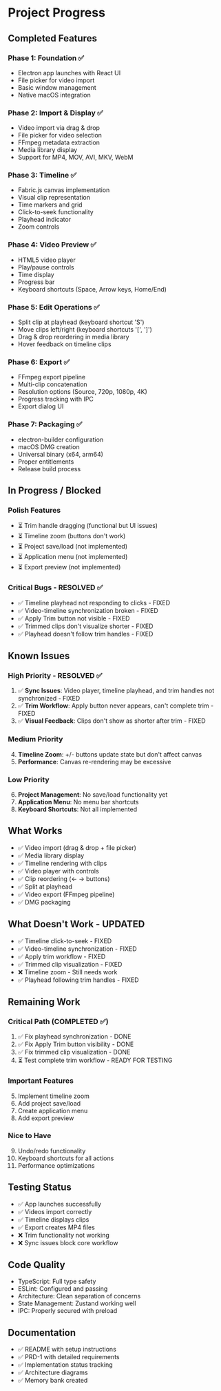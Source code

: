 # Project Progress

## Completed Features

### Phase 1: Foundation ✅
- Electron app launches with React UI
- File picker for video import
- Basic window management
- Native macOS integration

### Phase 2: Import & Display ✅
- Video import via drag & drop
- File picker for video selection
- FFmpeg metadata extraction
- Media library display
- Support for MP4, MOV, AVI, MKV, WebM

### Phase 3: Timeline ✅
- Fabric.js canvas implementation
- Visual clip representation
- Time markers and grid
- Click-to-seek functionality
- Playhead indicator
- Zoom controls

### Phase 4: Video Preview ✅
- HTML5 video player
- Play/pause controls
- Time display
- Progress bar
- Keyboard shortcuts (Space, Arrow keys, Home/End)

### Phase 5: Edit Operations ✅
- Split clip at playhead (keyboard shortcut 'S')
- Move clips left/right (keyboard shortcuts '[', ']')
- Drag & drop reordering in media library
- Hover feedback on timeline clips

### Phase 6: Export ✅
- FFmpeg export pipeline
- Multi-clip concatenation
- Resolution options (Source, 720p, 1080p, 4K)
- Progress tracking with IPC
- Export dialog UI

### Phase 7: Packaging ✅
- electron-builder configuration
- macOS DMG creation
- Universal binary (x64, arm64)
- Proper entitlements
- Release build process

## In Progress / Blocked

### Polish Features
- ⏳ Trim handle dragging (functional but UI issues)
- ⏳ Timeline zoom (buttons don't work)
- ⏳ Project save/load (not implemented)
- ⏳ Application menu (not implemented)
- ⏳ Export preview (not implemented)

### Critical Bugs - RESOLVED ✅
- ✅ Timeline playhead not responding to clicks - FIXED
- ✅ Video-timeline synchronization broken - FIXED
- ✅ Apply Trim button not visible - FIXED
- ✅ Trimmed clips don't visualize shorter - FIXED
- ✅ Playhead doesn't follow trim handles - FIXED

## Known Issues

### High Priority - RESOLVED ✅
1. ✅ **Sync Issues**: Video player, timeline playhead, and trim handles not synchronized - FIXED
2. ✅ **Trim Workflow**: Apply button never appears, can't complete trim - FIXED
3. ✅ **Visual Feedback**: Clips don't show as shorter after trim - FIXED

### Medium Priority
4. **Timeline Zoom**: +/- buttons update state but don't affect canvas
5. **Performance**: Canvas re-rendering may be excessive

### Low Priority
6. **Project Management**: No save/load functionality yet
7. **Application Menu**: No menu bar shortcuts
8. **Keyboard Shortcuts**: Not all implemented

## What Works
- ✅ Video import (drag & drop + file picker)
- ✅ Media library display
- ✅ Timeline rendering with clips
- ✅ Video player with controls
- ✅ Clip reordering (← → buttons)
- ✅ Split at playhead
- ✅ Video export (FFmpeg pipeline)
- ✅ DMG packaging

## What Doesn't Work - UPDATED
- ✅ Timeline click-to-seek - FIXED
- ✅ Video-timeline synchronization - FIXED
- ✅ Apply trim workflow - FIXED
- ✅ Trimmed clip visualization - FIXED
- ❌ Timeline zoom - Still needs work
- ✅ Playhead following trim handles - FIXED

## Remaining Work

### Critical Path (COMPLETED ✅)
1. ✅ Fix playhead synchronization - DONE
2. ✅ Fix Apply Trim button visibility - DONE
3. ✅ Fix trimmed clip visualization - DONE
4. ⏳ Test complete trim workflow - READY FOR TESTING

### Important Features
5. Implement timeline zoom
6. Add project save/load
7. Create application menu
8. Add export preview

### Nice to Have
9. Undo/redo functionality
10. Keyboard shortcuts for all actions
11. Performance optimizations

## Testing Status
- ✅ App launches successfully
- ✅ Videos import correctly
- ✅ Timeline displays clips
- ✅ Export creates MP4 files
- ❌ Trim functionality not working
- ❌ Sync issues block core workflow

## Code Quality
- TypeScript: Full type safety
- ESLint: Configured and passing
- Architecture: Clean separation of concerns
- State Management: Zustand working well
- IPC: Properly secured with preload

## Documentation
- ✅ README with setup instructions
- ✅ PRD-1 with detailed requirements
- ✅ Implementation status tracking
- ✅ Architecture diagrams
- ✅ Memory bank created

